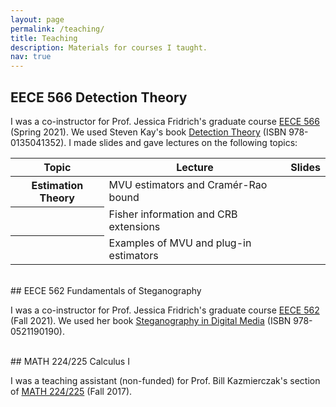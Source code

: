 ```yaml
---
layout: page
permalink: /teaching/
title: Teaching
description: Materials for courses I taught.
nav: true
---
```


## EECE 566 Detection Theory

I was a co-instructor for Prof. Jessica Fridrich's graduate course [EECE 566](http://ws2.binghamton.edu/fridrich/Courses/syllabus_EECE566.pdf) (Spring 2021). We used Steven Kay's book [Detection Theory](https://www.amazon.com/Fundamentals-Statistical-Signal-Processing-Detection/dp/013504135X) (ISBN 978-0135041352). I made slides and gave lectures on the following topics:


<table class="table table-hover">
  <thead>
    <tr>
      <th scope="col">Topic</th>
      <th scope="col">Lecture</th>
      <th scope="col">Slides</th>
    </tr>
  </thead>
  <tbody>
    <tr>
      <th scope="row">Estimation Theory</th>
      <td>MVU estimators and Cramér-Rao bound</td>
      <td>
        <a href="https://Eli98612.github.io/assets/pdf/example_pdf.pdf"><i class="fa fa-file"></i></a>
      </td>
    </tr>
    <tr>
      <th scope="row"></th>
      <td>Fisher information and CRB extensions</td>
      <td>
        <a href="https://Eli98612.github.io/assets/pdf/example_pdf.pdf"><i class="fa fa-file"></i></a>
      </td>
    </tr>
    <tr>
      <th scope="row"></th>
      <td>Examples of MVU and plug-in estimators</td>
      <td>
        <a href="https://Eli98612.github.io/assets/pdf/example_pdf.pdf"><i class="fa fa-file"></i></a>
      </td>
    </tr>
  </tbody>
</table>

<br>
## EECE 562 Fundamentals of Steganography

I was a co-instructor for Prof. Jessica Fridrich's graduate course [EECE 562](http://ws2.binghamton.edu/fridrich/Courses/syllabus_EECE562.pdf) (Fall 2021). We used her book [Steganography in Digital Media](https://www.amazon.com/Steganography-Digital-Media-Principles-Applications/dp/0521190193) (ISBN 978-0521190190).

<br>
## MATH 224/225 Calculus I

I was a teaching assistant (non-funded) for Prof. Bill Kazmierczak's section of [MATH 224/225](http://www2.math.binghamton.edu/p/calculus) (Fall 2017). 

